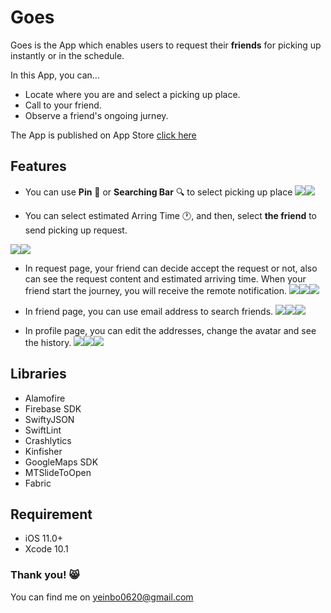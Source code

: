 # Goes

<!-- Put the link to this slide here so people can follow -->
Goes is the App which enables users to request their **friends** for picking up instantly or in the schedule.

In this App, you can...

- Locate where you are and select a picking up place.
- Call to your friend. 
- Observe a friend's ongoing jurney.

The App is published on App Store [click here](https://itunes.apple.com/tw/app/goes/id1461737679?mt=8)


## Features

- You can use **Pin** :round_pushpin: or **Searching Bar** :mag: to select picking up place 
![](https://i.imgur.com/phyzkAn.png)![](https://i.imgur.com/GCKpGtn.png)

- You can select estimated Arring Time :clock1:, and then, select **the friend** to send picking up request.

![](https://i.imgur.com/PjnDn6k.png)![](https://i.imgur.com/hfPSE1k.png)
  
- In request page, your friend can decide accept the request or not, also can see the request content and estimated arriving time. When your friend start the journey, you will receive the remote notification.
![](https://i.imgur.com/QNnct6E.png)![](https://i.imgur.com/UEP4V8z.png)![](https://i.imgur.com/dKXKu0I.png)



- In friend page, you can use email address to search friends.
![](https://i.imgur.com/2Ip5U19.png)![](https://i.imgur.com/Cy7cH5x.png)![](https://i.imgur.com/ufbEwVW.png)


- In profile page, you can edit the addresses, change the avatar and see the history.
![](https://i.imgur.com/G3zxxyB.png)![](https://i.imgur.com/Vx46a3M.png)![](https://i.imgur.com/WMrmSDQ.png)

## Libraries
- Alamofire
- Firebase SDK
- SwiftyJSON
- SwiftLint
- Crashlytics
- Kinfisher
- GoogleMaps SDK
- MTSlideToOpen
- Fabric

## Requirement
- iOS 11.0+
- Xcode 10.1


### Thank you!  :smile_cat: 

You can find me on yeinbo0620@gmail.com
